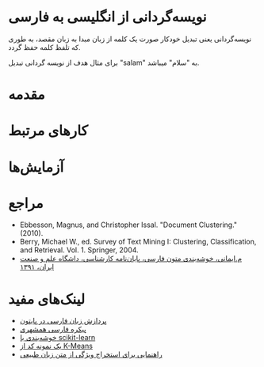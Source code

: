 # نویسه‌گردانی از انگلیسی به فارسی
نویسه‌گردانی یعنی تبدیل خودکار صورت یک کلمه از زبان مبدا به زبان مقصد، به طوری که تلفظ کلمه حفظ گردد.

برای مثال هدف از نویسه گردانی تبدیل "salam"  به "سلام" میباشد.
# مقدمه

# کارهای مرتبط

# آزمایش‌ها

# مراجع
+ Ebbesson, Magnus, and Christopher Issal. "Document Clustering." (2010).
+ Berry, Michael W., ed. Survey of Text Mining I: Clustering, Classification, and Retrieval. Vol. 1. Springer, 2004.
+ [م.ایمانی، خوشه‌بندی متون فارسی، پایان‌نامه کارشناسی، داشگاه علم و صنعت ایران، ۱۳۹۱](http://bayanbox.ir/id/8155819707974834975?download)

# لینک‌های مفید
+ [پردازش زبان فارسی در پایتون](http://www.sobhe.ir/hazm)
+ [پیکره فارسی همشهری](http://ece.ut.ac.ir/dbrg/hamshahri/fadownload.html)
+ [خوشه‌بندی با scikit-learn](http://scikit-learn.org/stable/modules/clustering.html#clustering)
+ [یک نمونه کد از K-Means](http://scikit-learn.org/stable/auto_examples/document_clustering.html)
+ [راهنمایی برای استخراج ویژگی از متن زبان طبیعی](http://pyevolve.sourceforge.net/wordpress/?p=1589)
